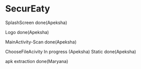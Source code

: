 # SecurEaty

SplashScreen done(Apeksha)

Logo done(Apeksha)

MainActivity-Scan done(Apeksha)

ChooseFileAcivity In progress (Apeksha)
Static done(Apeksha)

apk extraction done(Maryana)

